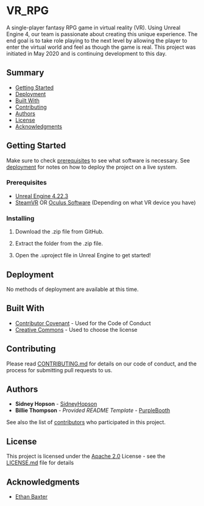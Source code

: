 # VR_RPG
A single-player fantasy RPG game in virtual reality (VR). Using Unreal Engine 4, our team is passionate about creating this unique experience. The end goal is to take role playing to the next level by allowing the player to enter the virtual world and feel as though the game is real. This project was initiated in May 2020 and is continuing development to this day.

## Summary

- [Getting Started](#getting-started)
- [Deployment](#deployment)
- [Built With](#built-with)
- [Contributing](#contributing)
- [Authors](#authors)
- [License](#license)
- [Acknowledgments](#acknowledgments)

## Getting Started
Make sure to check [prerequisites](#prerequisites) to see what software is necessary. See [deployment](#deployment)
for notes on how to deploy the project on a live system.

### Prerequisites

- [Unreal Engine 4.22.3](https://www.unrealengine.com/en-US/download)
- [SteamVR](https://store.steampowered.com/app/250820/SteamVR/) OR [Oculus Software](https://www.oculus.com/setup/) (Depending on what VR device you have)

### Installing

1. Download the .zip file from GitHub.

2. Extract the folder from the .zip file.

3. Open the .uproject file in Unreal Engine to get started!

## Deployment

No methods of deployment are available at this time.

## Built With

  - [Contributor Covenant](https://www.contributor-covenant.org/) - Used
    for the Code of Conduct
  - [Creative Commons](https://creativecommons.org/) - Used to choose
    the license

## Contributing

Please read [CONTRIBUTING.md](CONTRIBUTING.md) for details on our code
of conduct, and the process for submitting pull requests to us.

## Authors

  - **Sidney Hopson** - [SidneyHopson](https://github.com/SidneyHopson)
  - **Billie Thompson** - *Provided README Template* -
    [PurpleBooth](https://github.com/PurpleBooth)

See also the list of
[contributors](https://github.com/SidneyHopson/VR_RPG/contributors)
who participated in this project.

## License

This project is licensed under the [Apache 2.0](LICENSE.md) License - see the [LICENSE.md](LICENSE.md) file for
details

## Acknowledgments

  - [Ethan Baxter](https://github.com/snowy6409)

